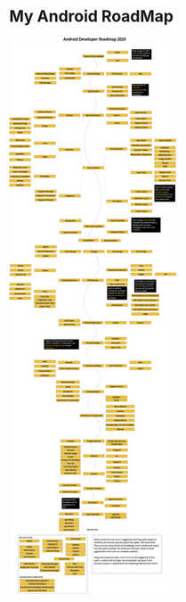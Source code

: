 # My Android RoadMap
<img src="https://github.com/Tsiuryn/RoadMap/blob/main/android_roadmap.png" width="300" height="1000">
